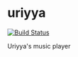 # uriyya

[![Build Status](https://bhbarquero.visualstudio.com/Uriyya/_apis/build/status/hernandezbb.uriyya?branchName=master)](https://bhbarquero.visualstudio.com/Uriyya/_build/latest?definitionId=3&branchName=master)

Uriyya's music player
